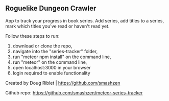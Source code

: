 ## Roguelike Dungeon Crawler

App to track your progress in book series. Add series, add titles to a series, mark which titles you've read or haven't read yet.

Follow these steps to run:

1. download or clone the repo,
2. navigate into the "series-tracker" folder,
3. run "meteor npm install" on the command line,
4. run "meteor" on the command line,
5. open localhost:3000 in your browser
6. login required to enable functionality

Created by Doug Riblet | <https://github.com/smashzen>

Github repo: <https://github.com/smashzen/meteor-series-tracker>
